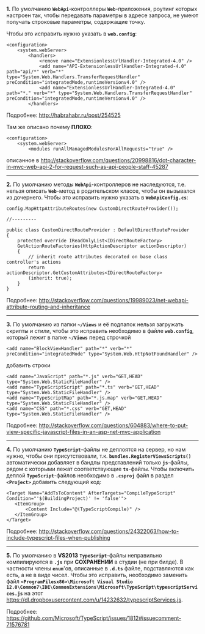 **1.** По умолчанию **`WebApi`**-контроллеры **`Web`**-приложения, роутинг которых настроен так, чтобы передавать параметры
   в адресе запроса, не умеют получать строковые параметры, содержащие точку.

   Чтобы это исправить нужно указать в **`web.config`**:

    <configuration>
        <system.webServer>
            <handlers>
                <remove name="ExtensionlessUrlHandler-Integrated-4.0" />
                <add name="API-ExtensionlessUrlHandler-Integrated-4.0" path="api/*" verb="*" type="System.Web.Handlers.TransferRequestHandler" preCondition="integratedMode,runtimeVersionv4.0" />
                <add name="ExtensionlessUrlHandler-Integrated-4.0" path="*." verb="*" type="System.Web.Handlers.TransferRequestHandler" preCondition="integratedMode,runtimeVersionv4.0" />
            </handlers>
   
   Подробнее:
   http://habrahabr.ru/post/254525

   Там же описано почему **ПЛОХО**:
   
    <configuration>
        <system.webServer>
            <modules runAllManagedModulesForAllRequests="true" />

   описанное в 
   http://stackoverflow.com/questions/20998816/dot-character-in-mvc-web-api-2-for-request-such-as-api-people-staff-45287

----------

**2.** По умолчанию методы **`WebApi`**-контроллеров не наследуются, т.е. нельзя описать **`Web`**-метод в родительском классе, чтобы он вызывался из дочернего.
   Чтобы это исправить нужно указать в **`WebApiConfig.cs`**:

    config.MapHttpAttributeRoutes(new CustomDirectRouteProvider());

    //---------

    public class CustomDirectRouteProvider : DefaultDirectRouteProvider
    {
        protected override IReadOnlyList<IDirectRouteFactory> 
        GetActionRouteFactories(HttpActionDescriptor actionDescriptor)
        {
            // inherit route attributes decorated on base class controller's actions
            return actionDescriptor.GetCustomAttributes<IDirectRouteFactory>
            (inherit: true);
        }
    }

   Подробнее:
   http://stackoverflow.com/questions/19989023/net-webapi-attribute-routing-and-inheritance

----------

**3.** По умолчанию из папки **`~/Views`** и её подпапок нельзя загружать скрипты и стили, чтобы это исправить необходимо в файле **`web.config`**, который лежит в папке **`~/Views`** перед строчкой  

    <add name="BlockViewHandler" path="*" verb="*" preCondition="integratedMode" type="System.Web.HttpNotFoundHandler" />
   
добавить строки

    <add name="JavaScript" path="*.js" verb="GET,HEAD" type="System.Web.StaticFileHandler" />
    <add name="TypeScriptScript" path="*.ts" verb="GET,HEAD" type="System.Web.StaticFileHandler" />
    <add name="TypeScriptMap" path="*.js.map" verb="GET,HEAD" type="System.Web.StaticFileHandler" />
    <add name="CSS" path="*.css" verb="GET,HEAD" type="System.Web.StaticFileHandler" />

Подробнее:
http://stackoverflow.com/questions/604883/where-to-put-view-specific-javascript-files-in-an-asp-net-mvc-application

----------

**4.** По умолчанию **`TypeScript`**-файлы не деплоятся на сервер, но нам нужно, чтобы они присутствовали, т.к. **`bundles.RegisterViewsScripts()`** автоматически   добавляет в бандлы представлений только **`js`**-файлы, рядом с которыми лежат соответствующие **`ts`**-файлы.
   Чтобы включить деплой **`TypeScript`**-файлов необходимо в **`.csproj`** файл в раздел **`<Project>`** добавить следующий код: 

    <Target Name="AddTsToContent" AfterTargets="CompileTypeScript" Condition="'$(BuildingProject)' != 'false'">
       <ItemGroup>
           <Content Include="@(TypeScriptCompile)" />
       </ItemGroup>
    </Target>

Подробнее:
http://stackoverflow.com/questions/24322063/how-to-include-typescript-files-when-publishing

----------

**5.** По умолчанию в **VS2013** **`TypeScript`**-файлы неправильно компилируются в **`.js`** при **СОХРАНЕНИИ** в студии (не при билде). В частности члены **`enum`**'ов, описанные в **`.d.ts`** файле, подставляются как есть, а не в виде чисел.
   Чтобы это исправить, необходимо заменить файл **`<ProgramFilesx86>\Microsoft Visual Studio 12.0\Common7\IDE\CommonExtensions\Microsoft\TypeScript\typescriptServices.js`**
   на этот https://dl.dropboxusercontent.com/u/14232632/typescriptServices.js.

Подробнее:
https://github.com/Microsoft/TypeScript/issues/1812#issuecomment-71576781
